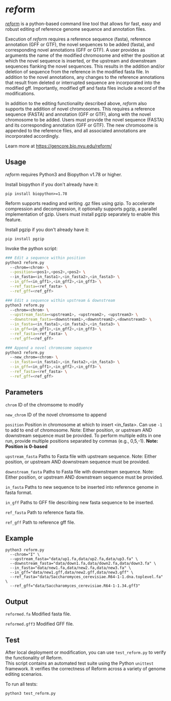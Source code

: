 # <i>ref</i>orm

[*ref*orm](https://gencore.bio.nyu.edu/reform/) is a python-based command line tool that allows for fast, easy and robust editing of reference genome sequence and annotation files.

Execution of *ref*orm requires a reference sequence (fasta), reference annotation (GFF or GTF), the novel sequences to be added (fasta), and corresponding novel annotations (GFF or GTF). A user provides as arguments the name of the modified chromosome and either the position at which the novel sequence is inserted, or the upstream and downstream sequences flanking the novel sequences. This results in the addition and/or deletion of sequence from the reference in the modified fasta file. In addition to the novel annotations, any changes to the reference annotations that result from deleted or interrupted sequence are incorporated into the modified gff.  Importantly, modified gff and fasta files include a record of the modifications.

In addition to the editing functionality described above, *ref*orm also supports the addition of novel chromosomes. This requires a reference sequence (FASTA) and annotation (GFF or GTF), along with the novel chromosome to be added. Users must provide the novel sequence (FASTA) and its corresponding annotation (GFF or GTF). The new chromosome is appended to the reference files, and all associated annotations are incorporated accordingly.

Learn more at https://gencore.bio.nyu.edu/reform/

## Usage

*ref*orm requires Python3 and Biopython v1.78 or higher. 

Install biopython if you don't already have it:

`pip install biopython>=1.78`

Reform supports reading and writing .gz files using gzip. To accelerate compression and decompression, it optionally supports pgzip, a parallel implementation of gzip. Users must install pgzip separately to enable this feature.

Install pgzip if you don't already have it:

`pip install pgzip`   

Invoke the python script:

```bash
### Edit a sequence within position
python3 reform.py 
  --chrom=<chrom> \
  --position=<pos1>,<pos2>,<pos2> \ 
  --in_fasta=<in_fasta1>,<in_fasta2>,<in_fasta3> \
  --in_gff=<in_gff1>,<in_gff2>,<in_gff3> \
  --ref_fasta=<ref_fasta> \
  --ref_gff=<ref_gff>
```

```bash
### Edit a sequence within upstream & downstream
python3 reform.py 
  --chrom=<chrom> \
  --upstream_fasta=<upstream1>, <upstream2>, <upstream3> \
  --downstream_fasta=<downstream1>,<downstream2>,<downstream3> \
  --in_fasta=<in_fasta1>,<in_fasta2>,<in_fasta3> \
  --in_gff=<in_gff1>,<in_gff2>,<in_gff3> \
  --ref_fasta=<ref_fasta> \
  --ref_gff=<ref_gff>
```

```bash
### Append a novel chromosome sequence
python3 reform.py 
  --new_chrom=<chrom> \
  --in_fasta=<in_fasta1>,<in_fasta2>,<in_fasta3> \
  --in_gff=<in_gff1>,<in_gff2>,<in_gff3> \
  --ref_fasta=<ref_fasta> \
  --ref_gff=<ref_gff>
```

## Parameters

`chrom` ID of the chromsome to modify

`new_chrom` ID of the novel chromsome to append

`position` Position in chromosome at which to insert <in_fasta>. Can use `-1` to add to end of chromosome. Note: Either position, or upstream AND downstream sequence must be provided. To perform multiple edits in one run, provide multiple positions separated by commas (e.g., 0,5,-1). **Note: Position is 0-based**

`upstream_fasta` Paths to Fasta file with upstream sequence. Note: Either position, or upstream AND downstream sequence must be provided.

`downstream_fasta` Paths to Fasta file with downstream sequence. Note: Either position, or upstream AND downstream sequence must be provided.

`in_fasta` Paths to new sequence to be inserted into reference genome in fasta format.

`in_gff` Paths to GFF file describing new fasta sequence to be inserted.

`ref_fasta` Path to reference fasta file.

`ref_gff` Path to reference gff file.

## Example

```
python3 reform.py 
  --chrom="I" \
  --upstream_fasta="data/up1.fa,data/up2.fa,data/up3.fa" \
  --downstream_fasta="data/down1.fa,data/down2.fa,data/down3.fa" \
  --in_fasta="data/new1.fa,data/new2.fa,data/new3.fa" \
  --in_gff="data/new1.gff,data/new2.gff,data/new3.gff" \
  --ref_fasta="data/Saccharomyces_cerevisiae.R64-1-1.dna.toplevel.fa" \
  --ref_gff="data/Saccharomyces_cerevisiae.R64-1-1.34.gff3"
```

## Output

`reformed.fa` Modified fasta file.

`reformed.gff3` Modified GFF file.

## Test
After local deployment or modification, you can use `test_reform.py` to verify the functionality of Reform.  
This script contains an automated test suite using the Python `unittest` framework. It verifies the correctness of Reform across a variety of genome editing scenarios.

To run all tests:

```bash
python3 test_reform.py
```